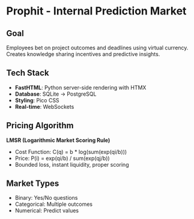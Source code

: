 # Prophit - Internal Prediction Market

## Goal
Employees bet on project outcomes and deadlines using virtual currency. Creates knowledge sharing incentives and predictive insights.

## Tech Stack
- **FastHTML**: Python server-side rendering with HTMX
- **Database**: SQLite → PostgreSQL
- **Styling**: Pico CSS
- **Real-time**: WebSockets

## Pricing Algorithm
**LMSR (Logarithmic Market Scoring Rule)**
- Cost Function: C(q) = b * log(sum(exp(qi/b)))
- Price: P(i) = exp(qi/b) / sum(exp(qj/b))
- Bounded loss, instant liquidity, proper scoring

## Market Types
- Binary: Yes/No questions
- Categorical: Multiple outcomes
- Numerical: Predict values